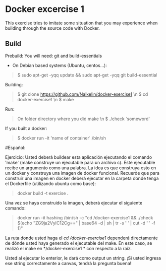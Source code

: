 # Docker excercise 1

This exercise tries to imitate some situation that you may experience when building through the source code with Docker.

## Build

Prebuild: 
You will need: git and build-essentials
 - On Debian based systems (Ubuntu, centos...):
> $ sudo apt-get -yqq update && sudo apt-get -yqq git build-essential

Building:
> $ git clone https://github.com/Naikelin/docker-exercise1 \n
> $ cd docker-exercise1 \n
> $ make

Run:

> On folder directory where you did make \n
> $ ./check 'someword'

If you built a docker:

> $ docker run -it 'name of container' /bin/sh

#Español:

Ejercicio: 
Usted deberá buildear esta aplicación ejecutando el comando 'make' (make construye un ejecutable para un archivo c). Este ejecutable recibe un argumento como una palabra. La idea es que construya esto en un docker y construya una imagen de docker funcional. Recuerde que para construir una imagen en docker deberá ejecutar en la carpeta donde tenga el Dockerfile (utilizando ubuntu como base):

> docker build -t exercise .

Una vez se haya construido la imagen, deberá ejecutar el siguiente comando:
> docker run -it hashing /bin/sh -c "cd /docker-exercise1 && ./check $(echo "ZG9ja2VyIC12Cg==" | base64 -d | sh | tr -s ' ' | cut -d ' ' -f 1)"

La ruta donde usted haga el *cd /docker-exercise1*  dependerá directamente de dónde usted haya generado el ejecutable del make. En este caso, se realizó el make en */docker-exercise1 * con respecto a la raíz.

Usted al ejecutar lo enterior, le dará como output un string. ¡Si usted ingresa ese string correctamente a canvas, tendrá la pregunta buena!
